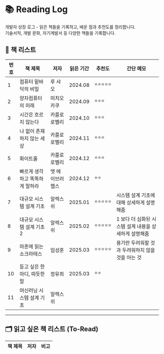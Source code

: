 # 📚 Reading Log

개발자 성장 로그 - 읽은 책들을 기록하고, 배운 점과 추천도를 정리합니다.  
기술서적, 개발 문화, 자기계발서 등 다양한 책들을 기록합니다.

## 📖 책 리스트

| 번호 | 책 제목 | 저자 | 읽은 기간 | 추천도 | 간단 메모 |
|---|---|---|---|---|---|
| 1 | 컴퓨터 밑바닥의 비밀 | 루 샤오 | 2024.08 | ⭐⭐⭐⭐⭐ | |
| 2 | 양자컴퓨터의 미래 | 미치오 카쿠 | 2024.09 | ⭐⭐⭐ |  |
| 3 | 시간은 흐르지 않는다 | 카를로 로벨리 | 2024.10 | ⭐⭐⭐ | |
| 4 | 나 없이 존재하지 않는 세상 | 카를로 로벨리 | 2024.11 | ⭐⭐⭐ | |
| 5 | 화이트홀 | 카를로 로벨리 | 2024.12 | ⭐⭐⭐ | |
| 6 | 빠르게 생각하고 똑똑하게 말하라 | 맷 에이브러햄스 | 2024.12 | ⭐⭐ | |
| 7 | 대규모 시스템 설계 기초 | 알렉스 쉬 | 2025.01 | ⭐⭐⭐⭐⭐ | 시스템 설계 기초에 대해 상세하게 설명해줌 |
| 8 | 대규모 시스템 설계 기초 2 | 알렉스 쉬 | 2025.02 | ⭐⭐⭐⭐⭐ | 1 보다 더 심화된 시스템 설계 내용을 상세하게 설명해줌 |
| 9 | 마흔에 읽는 소크라테스 | 임성훈 | 2025.03 | ⭐⭐⭐⭐⭐ | 용기란 두려워할 것과 두려워하지 않을 것을 아는 것 |
| 10 | 듣고 싶은 한마디, 따듯한 말 | 정유희 | 2025.03 | ⭐⭐ | |
| 11 | 머신러닝 시스템 설계 기초 | 알렉스 쉬 |  | |


---

## 🗂️ 읽고 싶은 책 리스트 (To-Read)

| 책 제목 | 저자 | 비고 |
|---|---|---|
